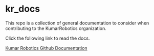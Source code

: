 # kr_docs

This repo is a collection of general documentation to consider when contributing to the KumarRobotics organization.

Click the following link to read the docs.

[Kumar Robotics Github Documentation](http://kumar-robotics-github-documentation.readthedocs.org/en/master/)
